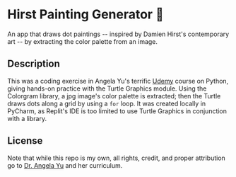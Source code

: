 # Hirst Painting Generator 🎨
An app that draws dot paintings -- inspired by Damien Hirst's contemporary art -- by extracting the color palette from an image.

## Description
This was a coding exercise in Angela Yu's terrific [Udemy](https://www.udemy.com/course/100-days-of-code/) course on Python, giving hands-on practice with the Turtle Graphics module. Using the Colorgram library, a jpg image's color palette is extracted; then the Turtle draws dots along a grid by using a `for` loop. It was created locally in PyCharm, as Replit's IDE is too limited to use Turtle Graphics in conjunction with a library.

## License
Note that while this repo is my own, all rights, credit, and proper attribution go to [Dr. Angela Yu](https://www.udemy.com/user/4b4368a3-b5c8-4529-aa65-2056ec31f37e/) and her curriculum.

